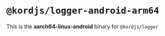 # `@kordjs/logger-android-arm64`

This is the **aarch64-linux-android** binary for `@kordjs/logger`
